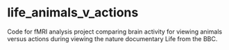 # life_animals_v_actions
Code for fMRI analysis project comparing brain activity for viewing animals versus actions during viewing the nature documentary Life from the BBC.
